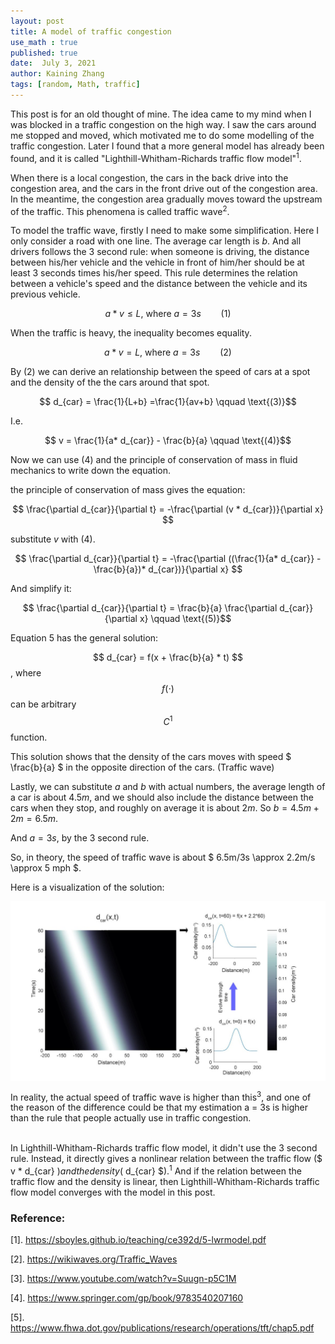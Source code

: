 ```yaml
---
layout: post
title: A model of traffic congestion
use_math : true
published: true
date:  July 3, 2021
author: Kaining Zhang
tags: [random, Math, traffic]
---
```


This post is for an old thought of mine. The idea came to my mind when I was blocked in a traffic congestion on the high way. I saw the cars around me stopped and moved, which motivated me to do some modelling of the traffic congestion. Later I found that a more general model has already been found, and it is called "Lighthill-Whitham-Richards traffic flow model"<sup>1</sup>.

When there is a local congestion, the cars in the back drive into the congestion area, and the cars in the front drive out of the congestion area. In the meantime, the congestion area gradually moves toward the upstream of the traffic. This phenomena is called traffic wave<sup>2</sup>.

To model the traffic wave, firstly I need to make some simplification.
Here I only consider a road with one line. The average car length is $b$.
And all drivers follows the 3 second rule: when someone is driving, the distance between his/her vehicle and the vehicle in front of him/her should be at least 3 seconds times his/her speed. This rule determines the relation between a vehicle's speed and the distance between the vehicle and its previous vehicle.

$$ a* v \leq L \text{, where } a = 3s \qquad \text{(1)}$$

When the traffic is heavy, the inequality becomes equality. 

$$ a* v = L \text{, where } a = 3s \qquad \text{(2)}$$


By (2) we can derive an relationship between the speed of cars at a spot and the density of the the cars around that spot.

$$ d_{car} = \frac{1}{L+b} =\frac{1}{av+b} \qquad \text{(3)}$$

I.e.

$$ v = \frac{1}{a* d_{car}} - \frac{b}{a} \qquad \text{(4)}$$

Now we can use (4) and the principle of conservation of mass in fluid mechanics to write down the equation.

the principle of conservation of mass gives the equation: 

$$ \frac{\partial d_{car}}{\partial t} =  -\frac{\partial (v * d_{car})}{\partial x} $$

substitute $v$ with (4).


$$ \frac{\partial d_{car}}{\partial t} = -\frac{\partial ((\frac{1}{a* d_{car}} - \frac{b}{a})* d_{car})}{\partial x} $$

And simplify it:

$$ \frac{\partial d_{car}}{\partial t} = \frac{b}{a} \frac{\partial d_{car}}{\partial x} \qquad \text{(5)}$$

Equation 5 has the general solution:

$$ d_{car} = f(x + \frac{b}{a} * t) $$, where $$ f(\cdot) $$ can be arbitrary $$ C^1 $$ function.


This solution shows that the density of the cars moves with speed $ \frac{b}{a} $ in the opposite direction of the cars. (Traffic wave)


Lastly, we can substitute $a$ and $b$ with actual numbers, the average length of a car is about $4.5m$, and we should also include the distance between the cars when they stop, and roughly on average it is about $2m$. So $b = 4.5m+2m = 6.5m$.


And $a = 3s$, by the 3 second rule.


So, in theory, the speed of traffic wave is about $ 6.5m/3s \approx 2.2m/s \approx 5 mph $. 

Here is a visualization of the solution:
<p align=center>
<img src="\assets\image_for_notes\traffic_congestion\figure-2.jpg" alt="Figure 1" width = "900" align="center">
<p/>


In reality, the actual speed of traffic wave is higher than this<sup>3</sup>, and one of the reason of the difference could be that my estimation a = 3s is higher than the rule that people actually use in traffic congestion. <br/><br/>


In Lighthill-Whitham-Richards traffic flow model, it didn't use the 3 second rule. Instead, it directly gives a nonlinear relation between the traffic flow ($ v * d_{car} $) and the density ($ d_{car} $).<sup>1</sup> 
And if the relation between the traffic flow and the density is linear, then Lighthill-Whitham-Richards traffic flow model converges with the model in this post.





<h3>Reference:</h3>

[1]. https://sboyles.github.io/teaching/ce392d/5-lwrmodel.pdf<br />

[2]. https://wikiwaves.org/Traffic_Waves<br />

[3]. https://www.youtube.com/watch?v=Suugn-p5C1M<br />

[4]. https://www.springer.com/gp/book/9783540207160<br />

[5]. https://www.fhwa.dot.gov/publications/research/operations/tft/chap5.pdf<br />




